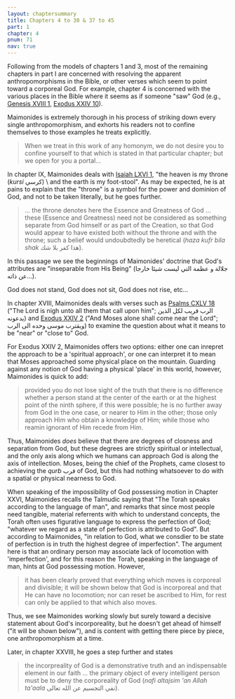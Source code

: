 ```yaml
---
layout: chaptersummary
title: Chapters 4 to 30 & 37 to 45
part: 1
chapter: 4
pnum: 71
nav: true
---
```


Following from the models of chapters 1 and 3, most of the remaining chapters in part I are concerned with resolving the apparent anthropomorphisms in the Bible, or other verses which seem to point toward a corporeal God. For example, chapter 4 is concerned with the various places in the Bible where it seems as if someone "saw" God (e.g., [Genesis XVIII 1](https://www.sefaria.org/Gensis.18.1), [Exodus XXIV 10](https://www.sefaria.org/Exodus.24.10)).

Maimonides is extremely thorough in his process of striking down every single anthropomorphism, and exhorts his readers not to confine themselves to those examples he treats explicitly.
> When we treat in this work of any homonym, we do not desire you to confine yourself to that which is stated in that particular chapter; but we open for you a portal...

In chapter IX, Maimonides deals with [Isaiah LXVI 1](https://www.sefaria.org/Isaiah.66.1), "the heaven is my throne (_kursi_ كرسي) \ and the earth is my foot-stool". As may be expected, he is at pains to explain that the "throne" is a symbol for the power and dominion of God, and not to be taken literally, but he goes further. 
>... the throne denotes here the Essence and Greatness of God ... these (Essence and Greatness) need not be considered as something separate from God himself or as part of the Creation, so that God would appear to have existed both without the throne and with the throne; such a belief would undoubdtedly be heretical (_haza kufr bila shak_ هذا كفر بلا شك).

In this passage we see the beginnings of Maimonides' doctrine that God's attributes are "inseparable from His Being" (جلالة و عظمة التي ليست شيئا خارجا عن ذاته...).

God does not stand, God does not sit, God does not rise, etc...

In chapter XVIII, Maimonides deals with verses such as [Psalms CXLV 18](https://www.sefaria.org/Psalms.145.18) ("The Lord is nigh unto all them that call upon him"; الرب قريب لكل الذين يدعونه) and [Exodus XXIV 2](https://www.sefaria.org/Exodus.24.2) ("And Moses alone shall come near the Lord"; ويقترب موسى وحده الى الرب) to examine the question about what it means to be "near" or "close to" God. 

For Exodus XXIV 2, Maimonides offers two options: either one can inrepret the approach to be a 'spiritual approach', or one can interpret it to mean that Moses approached some physical place on the mountain. Guarding against any notion of God having a physical 'place' in this world, however, Maimonides is quick to add:
> provided you do not lose sight of the truth that there is no difference whether a person stand at the center of the earth or at the highest point of the ninth sphere, if this were possible; he is no further away from God in the one case, or nearer to Him in the other; those only approach Him who obtain a knowledge of Him; while those who reamin ignorant of Him recede from Him.

Thus, Maimonides _does_ believe that there are degrees of closness and separation from God, but these degrees are strictly spiritual or intellectual, and the only axis along which we humans can approach God is along the axis of intellection. Moses, being the chief of the Prophets, came closest to achieving the _qurb_ قرب of God, but this had nothing whatsoever to do with a spatial or physical nearness to God.

When speaking of the impossibility of God possessing motion in Chapter XXVI, Maimonides recalls the Talmudic saying that "The Torah speaks according to the language of man", and remarks that since most people need tangible, material referrents with which to understand concepts, the Torah often uses figurative language to express the perfection of God; "whatever we regard as a state of perfection is attributed to God". But according to Maimonides, "in relation to God, what we consdier to be state of perfection is in truth the highest degree of imperfection". The argument here is that an ordinary person may associate lack of locomotion with 'imperfection', and for this reason the Torah, speaking in the language of man, hints at God possessing motion. However,
> it has been clearly proved that everything which moves is corporeal and divisible; it will be shown below that God is incorporeal and that He can have no locomotion; nor can reset be ascribed to Him, for rest can only be applied to that which also moves.

Thus, we see Maimonides working slowly but surely toward a decisive statement about God's incorporeality, but he doesn't get ahead of himself ("it will be shown below"), and is content with getting there piece by piece, one anthropomorphism at a time.

Later, in chapter XXVIII, he goes a step further and states 
>the incorpreality of God is a demonstrative truth and an indispensable element in our faith ... the primary object of every intelligent person must be to deny the corporeality of God (_nafi altajsim 'an Allah ta'aala_ نفي التجسيم عن الله تعالى).




